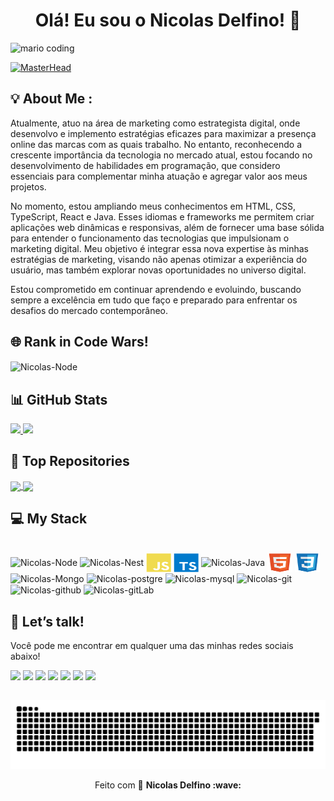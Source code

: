<!-- Meu Nome -->
<h1 align="center" >Olá! Eu sou o Nicolas Delfino! 👋</h1>

<!-- Banner do Mario Programando -->
![mario coding](https://i.imgur.com/1ZvVkDc.gif)

<!-- Banner do cara Programando no Quarto --> <!-- Para ativar esse Banner, é só tirar o segundo ponto depois do appspot -->
[![MasterHead](https://firebasestorage.googleapis.com/v0/b/flexi-coding.appspot..com/o/dempgi7-520f8d5f-63d4-4453-8822-dbc149ae27f8.gif?alt=media&token=91c0c7b2-93c3-4029-b011-1a8703c5730d)](https://onicolasdelfino.io)

<!-- Biografia (Tópicos) --> 
<!-- Para retomar com a Biografia em Tópico, é só organizar de acordo com o traço de tópico (-) para que ele deixe de ser um comentário e desfazer as setas. - Atualmente, atuo na área de marketing como estrategista digital, com foco no desenvolvimento de habilidades em programação, que considero essenciais no mercado atual. Estou ampliando meus conhecimentos em HTML, CSS, TypeScript, React e Java. Além disso, tenho uma grande admiração por soul e jazz. -->

<!-- Biografia (Descritiva) -->
  ## 💡 About Me :

Atualmente, atuo na área de marketing como estrategista digital, onde desenvolvo e implemento estratégias eficazes para maximizar a presença online das marcas com as quais trabalho. No entanto, reconhecendo a crescente importância da tecnologia no mercado atual, estou focando no desenvolvimento de habilidades em programação, que considero essenciais para complementar minha atuação e agregar valor aos meus projetos.

No momento, estou ampliando meus conhecimentos em HTML, CSS, TypeScript, React e Java. Esses idiomas e frameworks me permitem criar aplicações web dinâmicas e responsivas, além de fornecer uma base sólida para entender o funcionamento das tecnologias que impulsionam o marketing digital. Meu objetivo é integrar essa nova expertise às minhas estratégias de marketing, visando não apenas otimizar a experiência do usuário, mas também explorar novas oportunidades no universo digital.

Estou comprometido em continuar aprendendo e evoluindo, buscando sempre a excelência em tudo que faço e preparado para enfrentar os desafios do mercado contemporâneo.

<!-- Rank de Projetos no Code Wars -->
<div style="display: inline_block">
<h2>🌐 Rank in Code Wars!</h2>
 <img align="center" alt="Nicolas-Node" height="100" width="420" src='https://www.codewars.com/users/onicolasdelfino/badges/large'>
</div>

<!-- Status em tempo real de todos os meus Projetos ou Colaborações em Dados -->
## 📊 GitHub Stats

<div> 
  <a href="https://github.com/onicolasdelfino">
 <!-- <img height="180em" src="https://github-readme-stats.vercel.app/api?username=onicolasdelfino&show_icons=true&theme=dark&include_all_commits=true&count_private=true" />-->
    <img height="180em" src="https://github-readme-stats.vercel.app/api?username=onicolasdelfino&show_icons=true&theme=dark&include_all_commits=true&count_private=true&hide_title=false&rank_icon=github" />
  <img height="180em" src="https://github-readme-stats.vercel.app/api/top-langs/?username=onicolasdelfino&layout=compact&langs_count=6&theme=dark" />
</a>
</div>

<!-- Fixado os Top Repositórios -->
## 📌 Top Repositories

<a href="https://github.com/onicolasdelfino/onicolasdelfino">
 <!-- <img align="center" src="https://github-readme-stats.vercel.app/api/pin/?username=onicolasdelfino&repo=github-readme-stats&theme=dark" />-->
  <img align="center" src="https://github-readme-stats.vercel.app/api/pin/?username=onicolasdelfino&repo=onicolasdelfino&theme=dark&show_owner=true" />
</a>
<a href="https://github.com/onicolasdelfino/dall-e">
  <img align="center" src="https://github-readme-stats.vercel.app/api/pin/?username=onicolasdelfino&repo=dall-e&theme=dark" />
</a>

<!-- Linguagens que eu uso -->
## 💻 My Stack

<div style="display: inline_block"><br>
  <img align="center" alt="Nicolas-Node" height="30" width="40" src='https://cdn.jsdelivr.net/gh/devicons/devicon/icons/nodejs/nodejs-original.svg'>
  <img align="center" alt="Nicolas-Nest" height="30" width="40" src="https://cdn.jsdelivr.net/gh/devicons/devicon@latest/icons/nestjs/nestjs-original.svg" />
  <img align="center" alt="Nicolas-Js" height="30" width="40" src="https://raw.githubusercontent.com/devicons/devicon/master/icons/javascript/javascript-plain.svg">
  <img align="center" alt="Nicolas-Ts" height="30" width="40" src="https://raw.githubusercontent.com/devicons/devicon/master/icons/typescript/typescript-plain.svg">
  <img align="center" alt="Nicolas-Java" height="30" width="40" src='https://cdn.jsdelivr.net/gh/devicons/devicon/icons/java/java-original.svg'>
  <img align="center" alt="Nicolas-HTML" height="30" width="40" src="https://raw.githubusercontent.com/devicons/devicon/master/icons/html5/html5-original.svg">
  <img align="center" alt="Nicolas-CSS" height="30" width="40" src="https://raw.githubusercontent.com/devicons/devicon/master/icons/css3/css3-original.svg">
  <img align="center" alt="Nicolas-Mongo" height="30" width="40" src='https://cdn.jsdelivr.net/gh/devicons/devicon/icons/mongodb/mongodb-original.svg'>
  <img align="center" alt="Nicolas-postgre" height="30" width="40" src='https://cdn.jsdelivr.net/gh/devicons/devicon/icons/postgresql/postgresql-original.svg'>
  <img align="center" alt="Nicolas-mysql" height="30" width="40" src='https://cdn.jsdelivr.net/gh/devicons/devicon/icons/mysql/mysql-original.svg'>
  <img align="center" alt="Nicolas-git" height="30" width="40" src='https://cdn.jsdelivr.net/gh/devicons/devicon/icons/git/git-original.svg'>
  <img align="center" alt="Nicolas-github" height="30" width="40" src='https://cdn.jsdelivr.net/gh/devicons/devicon/icons/github/github-original.svg'>
  <img align="center" alt="Nicolas-gitLab" height="30" width="40" src='https://cdn.jsdelivr.net/gh/devicons/devicon/icons/gitlab/gitlab-original.svg'>
</div>
  
##

<!-- Meios de Contato e Redes Sociais -->
## :speech_balloon: Let’s talk!  

Você pode me encontrar em qualquer uma das minhas redes sociais abaixo! 

<a href="https://www.linkedin.com/in/onicolasdelfino/" target="_blank"><img src="https://img.shields.io/badge/-LinkedIn-%230077B5?style=for-the-badge&logo=linkedin&logoColor=white" target="_blank"></a>
<a href="https://www.instagram.com/onicolasdelfino/" target="_blank"><img src="https://img.shields.io/badge/-Instagram-%23E4405F?style=for-the-badge&logo=instagram&logoColor=white" target="_blank"></a>
<a href="https://www.youtube.com/@onicolasdelfino" target="_blank"><img src="https://img.shields.io/badge/-YouTube-%23FF0000?style=for-the-badge&logo=youtube&logoColor=white" target="_blank"></a>
<a href="https://www.threads.net/@onicolasdelfino" target="_blank"><img src="https://img.shields.io/badge/-Threads-%235C4B8B?style=for-the-badge&logo=threads&logoColor=white" target="_blank"></a>
<a href="https://www.behance.net/nicolasdelfino2" target="_blank"><img src="https://img.shields.io/badge/-Behance-%23191919?style=for-the-badge&logo=behance&logoColor=white" target="_blank"></a>
<a href="https://twitter.com/nicolasdelfinoo" target="_blank"><img src="https://img.shields.io/badge/-Twitter-%231DA1F2?style=for-the-badge&logo=twitter&logoColor=white" target="_blank"></a>
<a href="mailto:delfinonicolas15@gmail.com" target="_blank"><img src="https://img.shields.io/badge/-Gmail-%23D14836?style=for-the-badge&logo=gmail&logoColor=white" target="_blank"></a>

##

  <!-- Animação da Cobra comendo os Commits -->
 ![Snake animation](https://github.com/onicolasdelfino/onicolasdelfino/blob/output/github-contribution-grid-snake-dark.svg)

<!-- Agradecimento ou Mensagem -->
<p align="center">Feito com 💜 <strong>Nicolas Delfino :wave: </p>

